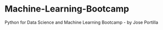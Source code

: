 # Machine-Learning-Bootcamp
Python for Data Science and Machine Learning Bootcamp - by Jose Portilla
